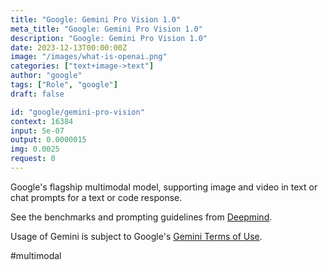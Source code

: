 ```yaml
---
title: "Google: Gemini Pro Vision 1.0"
meta_title: "Google: Gemini Pro Vision 1.0"
description: "Google: Gemini Pro Vision 1.0"
date: 2023-12-13T00:00:00Z
image: "/images/what-is-openai.png"
categories: ["text+image->text"]
author: "google"
tags: ["Role", "google"]
draft: false

id: "google/gemini-pro-vision"
context: 16384
input: 5e-07
output: 0.0000015
img: 0.0025
request: 0
---
```


Google's flagship multimodal model, supporting image and video in text or chat prompts for a text or code response.

See the benchmarks and prompting guidelines from [Deepmind](https://deepmind.google/technologies/gemini/).

Usage of Gemini is subject to Google's [Gemini Terms of Use](https://ai.google.dev/terms).

#multimodal

